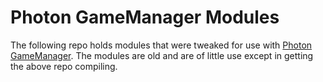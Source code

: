 # Photon GameManager Modules
The following repo holds modules that were tweaked for use with [Photon GameManager](https://github.com/thomaspreece/PhotonGameManager). The modules are old and are of little use except in getting the above repo compiling.
